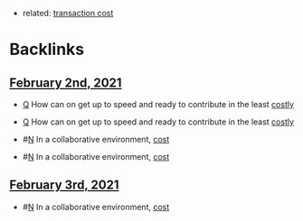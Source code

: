 - related: [transaction cost](<transaction cost.md>)

# Backlinks
## [February 2nd, 2021](<February 2nd, 2021.md>)
- [Q](<Q.md>) How can on get up to speed and ready to contribute in the least [costly]([cost](<cost.md>))

- [Q](<Q.md>) How can on get up to speed and ready to contribute in the least [costly]([cost](<cost.md>))

- #[N](<N.md>) In a collaborative environment, [cost](<cost.md>)

- #[N](<N.md>) In a collaborative environment, [cost](<cost.md>)

## [February 3rd, 2021](<February 3rd, 2021.md>)
- #[N](<N.md>) In a collaborative environment, [cost](<cost.md>)


